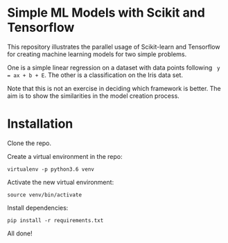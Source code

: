 # Simple ML Models with Scikit and Tensorflow

This repository illustrates the parallel usage of Scikit-learn and Tensorflow
for creating machine learning models for two simple problems.

One is a simple linear regression on a dataset with data points following ```
y = ax + b + E```. The other is a classification on the Iris data set.

Note that this is not an exercise in deciding which framework is better. The 
aim is to show the similarities in the model creation process.

# Installation
Clone the repo.

Create a virtual environment in the repo:
```
virtualenv -p python3.6 venv
```

Activate the new virtual environment:
```
source venv/bin/activate
``` 

Install dependencies:
```
pip install -r requirements.txt
```

All done!
